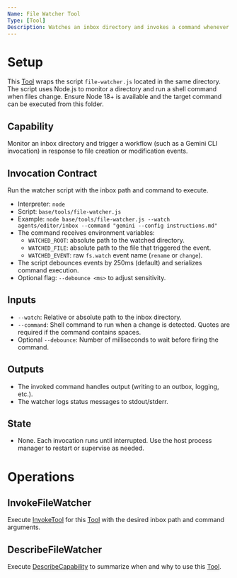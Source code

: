 ```yaml
---
Name: File Watcher Tool
Type: [Tool]
Description: Watches an inbox directory and invokes a command whenever files are added or updated.
---
```

[Tool]:../../core/tool.md
[InvokeTool]:../../core/tool.md#invoketool
[DescribeCapability]:../../core/tool.md#describecapability

# Setup
This [Tool] wraps the script `file-watcher.js` located in the same directory. The script uses Node.js to monitor a directory and run a shell command when files change. Ensure Node 18+ is available and the target command can be executed from this folder.

## Capability
Monitor an inbox directory and trigger a workflow (such as a Gemini CLI invocation) in response to file creation or modification events.

## Invocation Contract
Run the watcher script with the inbox path and command to execute.
- Interpreter: `node`
- Script: `base/tools/file-watcher.js`
- Example: `node base/tools/file-watcher.js --watch agents/editor/inbox --command "gemini --config instructions.md"`
- The command receives environment variables:
  - `WATCHED_ROOT`: absolute path to the watched directory.
  - `WATCHED_FILE`: absolute path to the file that triggered the event.
  - `WATCHED_EVENT`: raw `fs.watch` event name (`rename` or `change`).
- The script debounces events by 250ms (default) and serializes command execution.
- Optional flag: `--debounce <ms>` to adjust sensitivity.

## Inputs
- `--watch`: Relative or absolute path to the inbox directory.
- `--command`: Shell command to run when a change is detected. Quotes are required if the command contains spaces.
- Optional `--debounce`: Number of milliseconds to wait before firing the command.

## Outputs
- The invoked command handles output (writing to an outbox, logging, etc.).
- The watcher logs status messages to stdout/stderr.

## State
- None. Each invocation runs until interrupted. Use the host process manager to restart or supervise as needed.

# Operations

## InvokeFileWatcher
Execute [InvokeTool] for this [Tool] with the desired inbox path and command arguments.

## DescribeFileWatcher
Execute [DescribeCapability] to summarize when and why to use this [Tool].